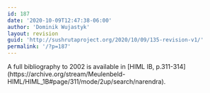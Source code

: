 ```yaml
---
id: 187
date: '2020-10-09T12:47:38-06:00'
author: 'Dominik Wujastyk'
layout: revision
guid: 'http://sushrutaproject.org/2020/10/09/135-revision-v1/'
permalink: '/?p=187'
---
```


<div class="zp-Zotpress zp-Zotpress-Bib wp-block-group" id="zotpress-6c3d1a2c69c848befea2870ac09f5789"> <span class="ZP_API_USER_ID" style="display: none;">2579494</span> <span class="ZP_ITEM_KEY" style="display: none;"></span> <span class="ZP_COLLECTION_ID" style="display: none;">NE3GE9K3</span> <span class="ZP_TAG_ID" style="display: none;"></span> <span class="ZP_AUTHOR" style="display: none;"></span> <span class="ZP_YEAR" style="display: none;"></span> <span class="ZP_ITEMTYPE" style="display: none;"></span> <span class="ZP_INCLUSIVE" style="display: none;">1</span> <span class="ZP_STYLE" style="display: none;">chicago-author-date</span> <span class="ZP_LIMIT" style="display: none;">50</span> <span class="ZP_SORTBY" style="display: none;">date</span> <span class="ZP_ORDER" style="display: none;">asc</span> <span class="ZP_TITLE" style="display: none;">year</span> <span class="ZP_SHOWIMAGE" style="display: none;"></span> <span class="ZP_SHOWTAGS" style="display: none;"></span> <span class="ZP_DOWNLOADABLE" style="display: none;">1</span> <span class="ZP_NOTES" style="display: none;"></span> <span class="ZP_ABSTRACT" style="display: none;"></span> <span class="ZP_CITEABLE" style="display: none;">1</span> <span class="ZP_TARGET" style="display: none;">1</span> <span class="ZP_URLWRAP" style="display: none;"></span> <span class="ZP_FORCENUM" style="display: none;"></span> <span class="ZP_HIGHLIGHT" style="display: none;"></span> <span class="ZP_POSTID" style="display: none;">187</span> <span class="ZOTPRESS_PLUGIN_URL" style="display:none;">https://sushrutaproject.org/wp-content/plugins/zotpress/</span><div class="zp-List loading"><div class="zp-SEO-Content"> </div> </div> </div>A full bibliography to 2002 is available in [HIML IB, p.311-314](https://archive.org/stream/Meulenbeld-HIML/HIML_1B#page/311/mode/2up/search/narendra).